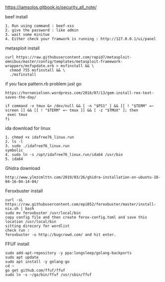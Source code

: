 https://iamsolos.gitbook.io/security_all_note/

beef install
```
1. Run using command : beef-xss
2. give the password : like admin
3. wait some minitue
4. Either check your framwork is running : http://127.0.0.1/ui/panel
```
metasploit install
```
curl https://raw.githubusercontent.com/rapid7/metasploit-omnibus/master/config/templates/metasploit-framework-wrappers/msfupdate.erb > msfinstall && \
  chmod 755 msfinstall && \
  ./msfinstall
```
if you face pattern.rb problem just go 
``` 
https://hornenielsen.wordpress.com/2016/07/13/gem-install-rex-text-saves-the-day/
 ```
 ```
if command -v tmux &> /dev/null && [ -n "$PS1" ] && [[ ! "$TERM" =~ screen ]] && [[ ! "$TERM" =~ tmux ]] && [ -z "$TMUX" ]; then
  exec tmux
fi
```
ida download for linux
```
1. chmod +x idafree76_linux.run
2. ls -l
3. sudo ./idafree76_linux.run
symbolic
4. sudo ln -s /opt/idafree76_linux.run/ida64 /usr/bin
5. ida64
```
Ghidra download
```
http://www.ylmzcmlttn.com/2019/03/26/ghidra-installation-on-ubuntu-18-04-16-04-14-04/
```

Feroxbuster install
```
curl -sL https://raw.githubusercontent.com/epi052/feroxbuster/master/install-nix.sh | bash
sudo mv feroxbuster /usr/local/bin
copy config file and then create ferox-config.toml and save this location /usr/local/bin
sitting direcory for wordlist
check run :
feroxbuster -u http://bugcrowd.com/ and hit enter.
```

FFUF install
```
sudo add-apt-repository -y ppa:longsleep/golang-backports
sudo apt update
sudo apt install -y golang-go
cd ~
go get github.com/ffuf/ffuf
sudo ln -s ~/go/bin/ffuf /usr/sbin/ffuf
```
